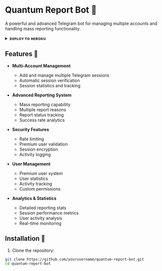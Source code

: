 # Quantum Report Bot 🤖

A powerful and advanced Telegram bot for managing multiple accounts and handling mass reporting functionality.
</h2>
<details>
<summary><b>ᴅᴇᴘʟᴏʏ ᴛᴏ ʜᴇʀᴏᴋᴜ</b></summary>
<br>
<p align="center"><a href="http://dashboard.heroku.com/new?template=https://github.com/arter-12/report"> <img src="https://img.shields.io/badge/Deploy%20On%20Heroku-pink?style=for-the-badge&logo=heroku" width="220" height="38.45"/></a></p>
</details>


<h2 align="center">

## Features 🌟

- **Multi-Account Management**
  - Add and manage multiple Telegram sessions
  - Automatic session verification
  - Session statistics and tracking

- **Advanced Reporting System**
  - Mass reporting capability
  - Multiple report reasons
  - Report status tracking
  - Success rate analytics

- **Security Features**
  - Rate limiting
  - Premium user validation
  - Session encryption
  - Activity logging

- **User Management**
  - Premium user system
  - User statistics
  - Activity tracking
  - Custom permissions

- **Analytics & Statistics**
  - Detailed reporting stats
  - Session performance metrics
  - User activity analysis
  - Real-time monitoring

## Installation 🔧

1. Clone the repository:
```bash
git clone https://github.com/yourusername/quantum-report-bot.git
cd quantum-report-bot
